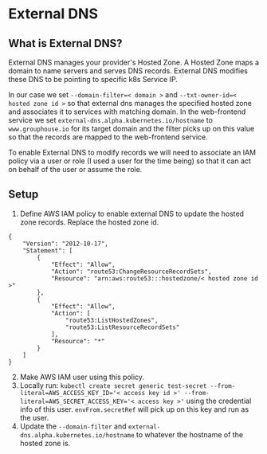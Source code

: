 # External DNS 

## What is External DNS? 
External DNS manages your provider's Hosted Zone. A Hosted Zone maps a domain to name servers and serves DNS records. External DNS modifies these DNS to be pointing to specific k8s Service IP. 

In our case we set `--domain-filter=< domain >` and `--txt-owner-id=< hosted zone id >` so that external dns manages the specified hosted zone and associates it to services with matching domain. In the web-frontend service  we set `external-dns.alpha.kubernetes.io/hostname` to `www.grouphouse.io` for its target domain and the filter picks up on this value so that the records are mapped to the web-frontend service. 

To enable External DNS to modify records we will need to associate an IAM policy via a user or role (I used a user for the time being) so that it can act on behalf of the user or assume the role. 

## Setup 
1. Define AWS IAM policy to enable external DNS to update the hosted zone records. Replace the hosted zone id. 
```
{
    "Version": "2012-10-17",
    "Statement": [
        {
            "Effect": "Allow",
            "Action": "route53:ChangeResourceRecordSets",
            "Resource": "arn:aws:route53:::hostedzone/< hosted zone id >"
        },
        {
            "Effect": "Allow",
            "Action": [
                "route53:ListHostedZones",
                "route53:ListResourceRecordSets"
            ],
            "Resource": "*"
        }
    ]
}
```
2. Make AWS IAM user using this policy. 
3. Locally run: `kubectl create secret generic test-secret --from-literal=AWS_ACCESS_KEY_ID='< access key id >' --from-literal=AWS_SECRET_ACCESS_KEY='< access key >'` using the credential info of this user. `envFrom.secretRef` will pick up on this key and run as the user.  
4. Update the `--domain-filter` and `external-dns.alpha.kubernetes.io/hostname` to whatever the hostname of the hosted zone is. 

 